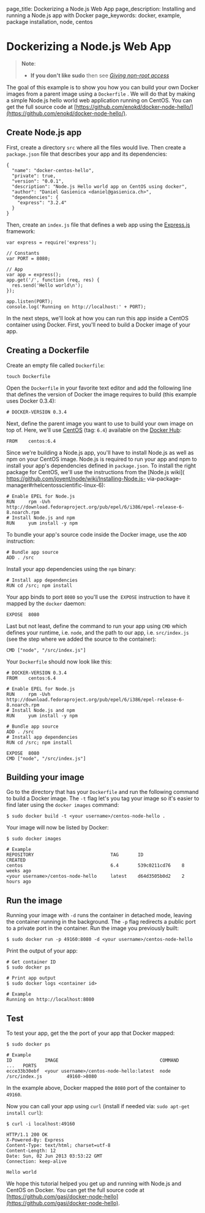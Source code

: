 page_title: Dockerizing a Node.js Web App
page_description: Installing and running a Node.js app with Docker
page_keywords: docker, example, package installation, node, centos

# Dockerizing a Node.js Web App

> **Note**: 
> - **If you don't like sudo** then see [*Giving non-root
>   access*](/installation/binaries/#dockergroup)

The goal of this example is to show you how you can build your own
Docker images from a parent image using a `Dockerfile`
. We will do that by making a simple Node.js hello world web
application running on CentOS. You can get the full source code at
[https://github.com/enokd/docker-node-hello/](https://github.com/enokd/docker-node-hello/).

## Create Node.js app

First, create a directory `src` where all the files
would live. Then create a `package.json` file that
describes your app and its dependencies:

    {
      "name": "docker-centos-hello",
      "private": true,
      "version": "0.0.1",
      "description": "Node.js Hello world app on CentOS using docker",
      "author": "Daniel Gasienica <daniel@gasienica.ch>",
      "dependencies": {
        "express": "3.2.4"
      }
    }

Then, create an `index.js` file that defines a web
app using the [Express.js](http://expressjs.com/) framework:

    var express = require('express');

    // Constants
    var PORT = 8080;

    // App
    var app = express();
    app.get('/', function (req, res) {
      res.send('Hello world\n');
    });

    app.listen(PORT);
    console.log('Running on http://localhost:' + PORT);

In the next steps, we'll look at how you can run this app inside a
CentOS container using Docker. First, you'll need to build a Docker
image of your app.

## Creating a Dockerfile

Create an empty file called `Dockerfile`:

    touch Dockerfile

Open the `Dockerfile` in your favorite text editor
and add the following line that defines the version of Docker the image
requires to build (this example uses Docker 0.3.4):

    # DOCKER-VERSION 0.3.4

Next, define the parent image you want to use to build your own image on
top of. Here, we'll use
[CentOS](https://registry.hub.docker.com/_/centos/) (tag: `6.4`)
available on the [Docker Hub](https://hub.docker.com/):

    FROM    centos:6.4

Since we're building a Node.js app, you'll have to install Node.js as
well as npm on your CentOS image. Node.js is required to run your app
and npm to install your app's dependencies defined in
`package.json`. To install the right package for
CentOS, we'll use the instructions from the [Node.js wiki](
https://github.com/joyent/node/wiki/Installing-Node.js-
via-package-manager#rhelcentosscientific-linux-6):

    # Enable EPEL for Node.js
    RUN     rpm -Uvh http://download.fedoraproject.org/pub/epel/6/i386/epel-release-6-8.noarch.rpm
    # Install Node.js and npm
    RUN     yum install -y npm

To bundle your app's source code inside the Docker image, use the `ADD`
instruction:

    # Bundle app source
    ADD . /src

Install your app dependencies using the `npm` binary:

    # Install app dependencies
    RUN cd /src; npm install

Your app binds to port `8080` so you'll use the` EXPOSE` instruction to have
it mapped by the `docker` daemon:

    EXPOSE  8080

Last but not least, define the command to run your app using `CMD` which
defines your runtime, i.e. `node`, and the path to our app, i.e. `src/index.js`
(see the step where we added the source to the container):

    CMD ["node", "/src/index.js"]

Your `Dockerfile` should now look like this:

    # DOCKER-VERSION 0.3.4
    FROM    centos:6.4

    # Enable EPEL for Node.js
    RUN     rpm -Uvh http://download.fedoraproject.org/pub/epel/6/i386/epel-release-6-8.noarch.rpm
    # Install Node.js and npm
    RUN     yum install -y npm

    # Bundle app source
    ADD . /src
    # Install app dependencies
    RUN cd /src; npm install

    EXPOSE  8080
    CMD ["node", "/src/index.js"]

## Building your image

Go to the directory that has your `Dockerfile` and run the following command
to build a Docker image. The `-t` flag let's you tag your image so it's easier
to find later using the `docker images` command:

    $ sudo docker build -t <your username>/centos-node-hello .

Your image will now be listed by Docker:

    $ sudo docker images

    # Example
    REPOSITORY                            TAG       ID              CREATED
    centos                                6.4       539c0211cd76    8 weeks ago
    <your username>/centos-node-hello     latest    d64d3505b0d2    2 hours ago

## Run the image

Running your image with `-d` runs the container in detached mode, leaving the
container running in the background. The `-p` flag redirects a public port to
a private port in the container. Run the image you previously built:

    $ sudo docker run -p 49160:8080 -d <your username>/centos-node-hello

Print the output of your app:

    # Get container ID
    $ sudo docker ps

    # Print app output
    $ sudo docker logs <container id>

    # Example
    Running on http://localhost:8080

## Test

To test your app, get the the port of your app that Docker mapped:

    $ sudo docker ps

    # Example
    ID            IMAGE                                     COMMAND              ...   PORTS
    ecce33b30ebf  <your username>/centos-node-hello:latest  node /src/index.js         49160->8080

In the example above, Docker mapped the `8080` port of the container to `49160`.

Now you can call your app using `curl` (install if needed via:
`sudo apt-get install curl`):

    $ curl -i localhost:49160

    HTTP/1.1 200 OK
    X-Powered-By: Express
    Content-Type: text/html; charset=utf-8
    Content-Length: 12
    Date: Sun, 02 Jun 2013 03:53:22 GMT
    Connection: keep-alive

    Hello world

We hope this tutorial helped you get up and running with Node.js and
CentOS on Docker. You can get the full source code at
[https://github.com/gasi/docker-node-hello](https://github.com/gasi/docker-node-hello).

